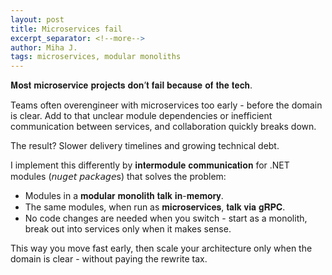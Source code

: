```yaml
---
layout: post
title: Microservices fail
excerpt_separator: <!--more-->
author: Miha J.
tags: microservices, modular monoliths
---
```


𝐌𝐨𝐬𝐭 𝐦𝐢𝐜𝐫𝐨𝐬𝐞𝐫𝐯𝐢𝐜𝐞 𝐩𝐫𝐨𝐣𝐞𝐜𝐭𝐬 𝐝𝐨𝐧’𝐭 𝐟𝐚𝐢𝐥 𝐛𝐞𝐜𝐚𝐮𝐬𝐞 𝐨𝐟 𝐭𝐡𝐞 𝐭𝐞𝐜𝐡.

Teams often overengineer with microservices too early - before the domain is clear. Add to that unclear module dependencies or inefficient communication between services, and collaboration quickly breaks down.

The result? Slower delivery timelines and growing technical debt.

I implement this differently by 𝐢𝐧𝐭𝐞𝐫𝐦𝐨𝐝𝐮𝐥𝐞 𝐜𝐨𝐦𝐦𝐮𝐧𝐢𝐜𝐚𝐭𝐢𝐨𝐧 for .NET modules (𝘯𝘶𝘨𝘦𝘵 𝘱𝘢𝘤𝘬𝘢𝘨𝘦s) that solves the problem:

- Modules in a 𝐦𝐨𝐝𝐮𝐥𝐚𝐫 𝐦𝐨𝐧𝐨𝐥𝐢𝐭𝐡 𝐭𝐚𝐥𝐤 𝐢𝐧-𝐦𝐞𝐦𝐨𝐫𝐲.
- The same modules, when run as 𝐦𝐢𝐜𝐫𝐨𝐬𝐞𝐫𝐯𝐢𝐜𝐞𝐬, 𝐭𝐚𝐥𝐤 𝐯𝐢𝐚 𝐠𝐑𝐏𝐂.
- No code changes are needed when you switch - start as a monolith, break out into services only when it makes sense.

This way you move fast early, then scale your architecture only when the domain is clear - without paying the rewrite tax.

